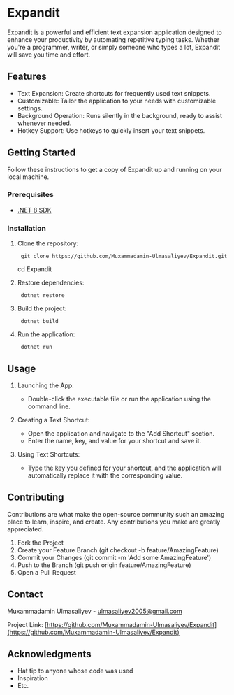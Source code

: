 # Expandit

Expandit is a powerful and efficient text expansion application designed to enhance your productivity by automating repetitive typing tasks. Whether you're a programmer, writer, or simply someone who types a lot, Expandit will save you time and effort.

## Features

- Text Expansion: Create shortcuts for frequently used text snippets.
- Customizable: Tailor the application to your needs with customizable settings.
- Background Operation: Runs silently in the background, ready to assist whenever needed.
- Hotkey Support: Use hotkeys to quickly insert your text snippets.

## Getting Started

Follow these instructions to get a copy of Expandit up and running on your local machine.

### Prerequisites

- [.NET 8 SDK](https://dotnet.microsoft.com/download/dotnet/8.0)

### Installation

1. Clone the repository:

        git clone https://github.com/Muxammadamin-Ulmasaliyev/Expandit.git
    cd Expandit
    

2. Restore dependencies:

        dotnet restore
    

3. Build the project:

        dotnet build
    

4. Run the application:

        dotnet run
    

## Usage

1. Launching the App:
    - Double-click the executable file or run the application using the command line.

2. Creating a Text Shortcut:
    - Open the application and navigate to the "Add Shortcut" section.
    - Enter the name, key, and value for your shortcut and save it.

3. Using Text Shortcuts:
    - Type the key you defined for your shortcut, and the application will automatically replace it with the corresponding value.

## Contributing

Contributions are what make the open-source community such an amazing place to learn, inspire, and create. Any contributions you make are greatly appreciated.

1. Fork the Project
2. Create your Feature Branch (git checkout -b feature/AmazingFeature)
3. Commit your Changes (git commit -m 'Add some AmazingFeature')
4. Push to the Branch (git push origin feature/AmazingFeature)
5. Open a Pull Request



## Contact

Muxammadamin Ulmasaliyev - ulmasaliyev2005@gmail.com

Project Link: [https://github.com/Muxammadamin-Ulmasaliyev/Expandit](https://github.com/Muxammadamin-Ulmasaliyev/Expandit)

## Acknowledgments

- Hat tip to anyone whose code was used
- Inspiration
- Etc.
